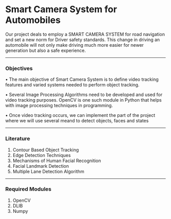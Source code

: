 # Smart Camera System for Automobiles

Our project deals to employ a SMART CAMERA SYSTEM for road
navigation and set a new norm for Driver safety standards. This change in
driving an automobile will not only make driving much more easier for newer
generation but also a safe experience.
___________________________________________________________________________________________________________________________________________________________________________________

### Objectives

• The main objective of Smart Camera System is to define video
tracking features and varied systems needed to perform object
tracking.

• Several Image Processing Algorithms need to be developed and used
for video tracking purposes. OpenCV is one such module in Python
that helps with image processing techniques in programming.

• Once video tracking occurs, we can implement the part of the
project where we will use several meand to detect objects, faces and states
___________________________________________________________________________________________________________________________________________________________________________________

### Literature 

1. Contour Based Object Tracking
2. Edge Detection Techniques
3. Mechanisms of Human Facial Recognition
4. Facial Landmark Detection
5. Multiple Lane Detection Algorithm
___________________________________________________________________________________________________________________________________________________________________________________

### Required Modules

1. OpenCV
2. DLIB
3. Numpy


